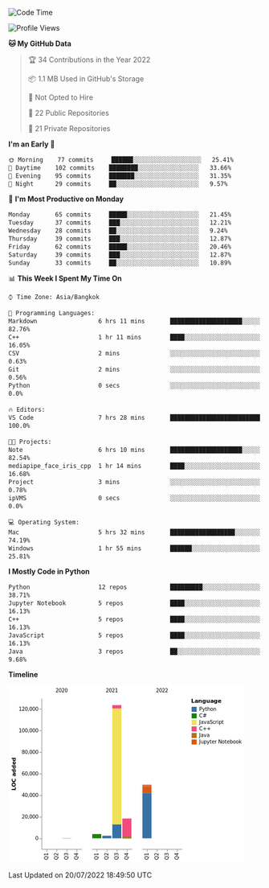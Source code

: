 <!--START_SECTION:waka-->
![Code Time](http://img.shields.io/badge/Code%20Time-0%20secs-blue)

![Profile Views](http://img.shields.io/badge/Profile%20Views-3-blue)

**🐱 My GitHub Data** 

> 🏆 34 Contributions in the Year 2022
 > 
> 📦 1.1 MB Used in GitHub's Storage 
 > 
> 🚫 Not Opted to Hire
 > 
> 📜 22 Public Repositories 
 > 
> 🔑 21 Private Repositories  
 > 
**I'm an Early 🐤** 

```text
🌞 Morning    77 commits     ██████░░░░░░░░░░░░░░░░░░░   25.41% 
🌆 Daytime    102 commits    ████████░░░░░░░░░░░░░░░░░   33.66% 
🌃 Evening    95 commits     ███████░░░░░░░░░░░░░░░░░░   31.35% 
🌙 Night      29 commits     ██░░░░░░░░░░░░░░░░░░░░░░░   9.57%

```
📅 **I'm Most Productive on Monday** 

```text
Monday       65 commits     █████░░░░░░░░░░░░░░░░░░░░   21.45% 
Tuesday      37 commits     ███░░░░░░░░░░░░░░░░░░░░░░   12.21% 
Wednesday    28 commits     ██░░░░░░░░░░░░░░░░░░░░░░░   9.24% 
Thursday     39 commits     ███░░░░░░░░░░░░░░░░░░░░░░   12.87% 
Friday       62 commits     █████░░░░░░░░░░░░░░░░░░░░   20.46% 
Saturday     39 commits     ███░░░░░░░░░░░░░░░░░░░░░░   12.87% 
Sunday       33 commits     ██░░░░░░░░░░░░░░░░░░░░░░░   10.89%

```


📊 **This Week I Spent My Time On** 

```text
⌚︎ Time Zone: Asia/Bangkok

💬 Programming Languages: 
Markdown                 6 hrs 11 mins       ████████████████████░░░░░   82.76% 
C++                      1 hr 11 mins        ████░░░░░░░░░░░░░░░░░░░░░   16.05% 
CSV                      2 mins              ░░░░░░░░░░░░░░░░░░░░░░░░░   0.63% 
Git                      2 mins              ░░░░░░░░░░░░░░░░░░░░░░░░░   0.56% 
Python                   0 secs              ░░░░░░░░░░░░░░░░░░░░░░░░░   0.0%

🔥 Editors: 
VS Code                  7 hrs 28 mins       █████████████████████████   100.0%

🐱‍💻 Projects: 
Note                     6 hrs 10 mins       ████████████████████░░░░░   82.54% 
mediapipe_face_iris_cpp  1 hr 14 mins        ████░░░░░░░░░░░░░░░░░░░░░   16.68% 
Project                  3 mins              ░░░░░░░░░░░░░░░░░░░░░░░░░   0.78% 
ipVMS                    0 secs              ░░░░░░░░░░░░░░░░░░░░░░░░░   0.0%

💻 Operating System: 
Mac                      5 hrs 32 mins       ██████████████████░░░░░░░   74.19% 
Windows                  1 hr 55 mins        ██████░░░░░░░░░░░░░░░░░░░   25.81%

```

**I Mostly Code in Python** 

```text
Python                   12 repos            █████████░░░░░░░░░░░░░░░░   38.71% 
Jupyter Notebook         5 repos             ████░░░░░░░░░░░░░░░░░░░░░   16.13% 
C++                      5 repos             ████░░░░░░░░░░░░░░░░░░░░░   16.13% 
JavaScript               5 repos             ████░░░░░░░░░░░░░░░░░░░░░   16.13% 
Java                     3 repos             ██░░░░░░░░░░░░░░░░░░░░░░░   9.68%

```


**Timeline**

![Chart not found](https://raw.githubusercontent.com/pntt3011/pntt3011/main/charts/bar_graph.png) 


 Last Updated on 20/07/2022 18:49:50 UTC
<!--END_SECTION:waka-->
